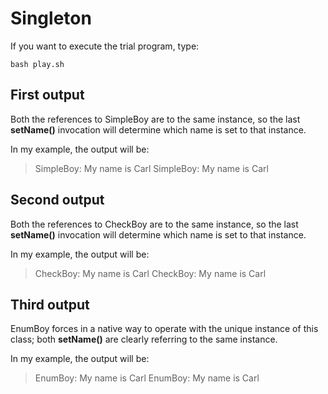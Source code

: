 Singleton
=========

If you want to execute the trial program, type:

    bash play.sh

First output
------------

Both the references to SimpleBoy are to the same instance, so the last
__setName()__ invocation will determine which name is set to that instance.

In my example, the output will be:

> SimpleBoy: My name is Carl
> SimpleBoy: My name is Carl

Second output
-------------

Both the references to CheckBoy are to the same instance, so the last
__setName()__ invocation will determine which name is set to that instance.

In my example, the output will be:

> CheckBoy: My name is Carl
> CheckBoy: My name is Carl

Third output
------------

EnumBoy forces in a native way to operate with the unique instance of this
class; both __setName()__ are clearly referring to the same instance.

In my example, the output will be:

> EnumBoy: My name is Carl
> EnumBoy: My name is Carl
